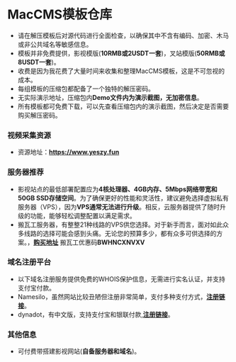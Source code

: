 # MacCMS模板仓库
- 请在解压模板后对源代码进行全面检查，以确保其中不含有编码、加密、木马或非公共域名等敏感信息。
- 模板并非免费提供，影视模版(**10RMB或2USDT一套**)，叉站模版(**50RMB或8USDT一套**)。
- 收费是因为我花费了大量时间来收集和整理MacCMS模板，这是不可忽视的成本。
- 每组模板的压缩包都配备了一个独特的解压密码。
- 无实际演示地址，压缩包内**Demo文件内为演示截图，无加密信息**。
- 所有模板都可免费下载，可以先查看压缩包内的演示截图，然后决定是否需要购买解压密码。

### 视频采集资源
- 资源地址：**https://www.yeszy.fun**

### 服务器推荐
- 影视站点的最低部署配置应为**4核处理器、4GB内存、5Mbps网络带宽和50GB SSD存储空间**。为了确保更好的性能和灵活性，建议避免选择虚拟私有服务器（VPS），因为**VPS通常无法进行升级**。相反，云服务器提供了随时升级的功能，能够轻松调整配置以满足需求。
- 搬瓦工服务器，有整整21种线路的VPS供您选择。对于新手而言，面对如此众多线路的选择可能会感到头痛。无论您的预算多少，都有众多可供选择的方案。，**[购买地址](https://bwh81.net/aff.php?aff=53836)** 搬瓦工优惠码**BWHNCXNVXV**

### 域名注册平台
- 以下域名注册服务提供免费的WHOIS保护信息，无需进行实名认证，并支持支付宝付款。
- Namesilo，虽然网站比较丑陋但注册非常简单，支付多种支付方式，**[注册链接](https://www.namesilo.com/?rid=7bade86ja)**。
- dynadot，有中文版，支持支付宝和银联付款,**[注册链接](https://www.dynadot.cn/?s48S6n7S7m6CX6M)**。
  
### 其他信息
- 可付费带搭建影视网站(**自备服务器和域名**)。
